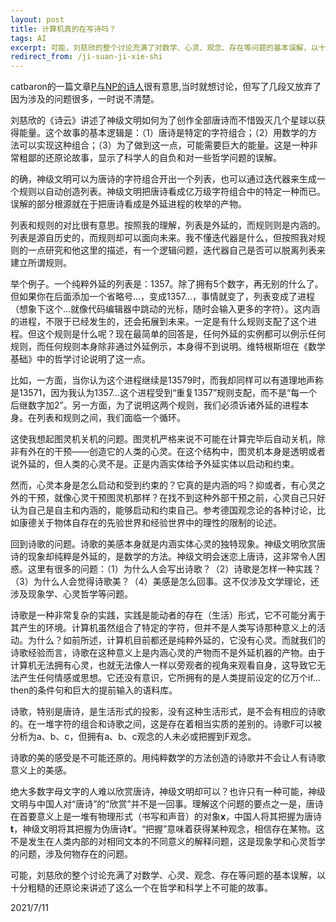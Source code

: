 ```yaml
---
layout: post
title: 计算机真的在写诗吗？
tags: AI
excerpt: 可能，刘慈欣的整个讨论充满了对数学、心灵、观念、存在等问题的基本误解，以十分粗糙的还原论来讲述了这么一个在哲学和科学上不可能的故事。
redirect_from: /ji-suan-ji-xie-shi
---
```


catbaron的一篇文章[P与NP的诗人](https://catbaron.com/blog/?p=1758)很有意思,当时就想讨论，但写了几段又放弃了因为涉及的问题很多，一时说不清楚。

刘慈欣的《诗云》讲述了神级文明如何为了创作全部唐诗而不惜毁灭几个星球以获得能量。这个故事的基本逻辑是：（1）唐诗是特定的字符组合；（2）用数学的方法可以实现这种组合；（3）为了做到这一点，可能需要巨大的能量。这是一种非常粗鄙的还原论故事，显示了科学人的自负和对一些哲学问题的误解。

的确，神级文明可以为唐诗的字符组合开出一个列表，也可以通过迭代器来生成一个规则以自动创造列表。神级文明把唐诗看成亿万级字符组合中的特定一种而已。误解的部分根源就在于把唐诗看成是外延进程的枚举的产物。

列表和规则的对比很有意思。按照我的理解，列表是外延的，而规则则是内涵的。列表是源自历史的，而规则却可以面向未来。我不懂迭代器是什么，但按照我对规则的一点研究和他这里的描述，有一个逻辑问题，迭代器自己是否可以脱离列表来建立所谓规则。

举个例子。一个纯粹外延的列表是：1357。除了拥有5个数字，再无别的什么了。但如果你在后面添加一个省略号…，变成1357…，事情就变了，列表变成了进程（想象下这个…就像代码编辑器中跳动的光标，随时会输入更多的字符）。这内涵的进程，不限于已经发生的，还会拓展到未来。一定是有什么规则支配了这个进程。但这个规则是什么呢？现在最简单的回答是，任何外延的实例都可以例示任何规则，而任何规则本身除非通过外延例示，本身得不到说明。维特根斯坦在《数学基础》中的哲学讨论说明了这一点。

比如，一方面，当你认为这个进程继续是13579时，而我却同样可以有道理地声称是13571，因为我认为1357…这个进程受到“重复1357”规则支配，而不是“每一个后继数字加2”。另一方面，为了说明这两个规则，我们必须诉诸外延的进程本身。在列表和规则之间，我们面临一个循环。

这使我想起图灵机关机的问题。图灵机严格来说不可能在计算完毕后自动关机，除非有外在的干预——创造它的人类的心灵。在这个结构中，图灵机本身是透明或者说外延的，但人类的心灵不是。正是内涵实体给予外延实体以启动和约束。

然而，心灵本身是怎么启动和受到约束的？它真的是内涵的吗？抑或者，有心灵之外的干预，就像心灵干预图灵机那样？在找不到这种外部干预之前，心灵自己只好认为自己是自主和内涵的，能够启动和约束自己。参考德国观念论的各种讨论，比如康德关于物体自存在的先验世界和经验世界中的理性的限制的论述。

回到诗歌的问题。诗歌的美感本身就是内涵实体心灵的独特现象。神级文明欣赏唐诗的现象却纯粹是外延的，是数学的方法。神级文明会迷恋上唐诗，这非常令人困惑。这里有很多的问题：（1）为什么人会写出诗歌？（2）诗歌是怎样一种实践？（3）为什么人会觉得诗歌美？（4）美感是怎么回事。这不仅涉及文学理论，还涉及现象学、心灵哲学等问题。

诗歌是一种非常复杂的实践，实践是能动者的存在（生活）形式，它不可能分离于其产生的环境。计算机虽然组合了特定的字符，但并不是人类写诗那种意义上的活动。为什么？如前所述，计算机目前都还是纯粹外延的，它没有心灵。而就我们的诗歌经验而言，诗歌在这种意义上是内涵心灵的产物而不是外延机器的产物。由于计算机无法拥有心灵，也就无法像人一样以旁观者的视角来观看自身，这导致它无法产生任何情感或思想。它还没有意识，它所拥有的是人类提前设定的亿万个if…then的条件句和巨大的提前输入的语料库。

诗歌，特别是唐诗，是生活形式的投影，没有这种生活形式，是不会有相应的诗歌的。在一堆字符的组合和诗歌之间，这是存在着相当实质的差别的。诗歌F可以被分析为a、b、c，但拥有a、b、c观念的人未必或把握到F观念。

诗歌的美的感受是不可能还原的。用纯粹数学的方法创造的诗歌并不会让人有诗歌意义上的美感。

绝大多数字母文字的人难以欣赏唐诗，神级文明却可以？也许只有一种可能，神级文明与中国人对“唐诗”的“欣赏”并不是一回事。理解这个问题的要点之一是，唐诗在首要意义上是一堆有物理形式（书写和声音）的对象**x**，中国人将其把握为唐诗**t**，神级文明将其把握为伪唐诗**t**’。“把握”意味着获得某种观念，相信存在某物。这不是发生在人类内部的对相同文本的不同意义的解释问题，这是现象学和心灵哲学的问题，涉及何物存在的问题。

可能，刘慈欣的整个讨论充满了对数学、心灵、观念、存在等问题的基本误解，以十分粗糙的还原论来讲述了这么一个在哲学和科学上不可能的故事。

2021/7/11
